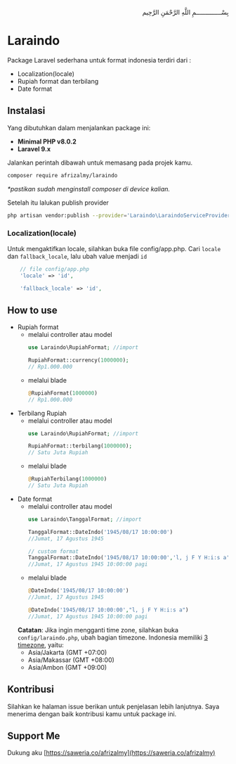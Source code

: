 <p align="right">
بِسْــــــــــــــمِ اللَّهِ الرَّحْمَنِ الرَّحِيم 
</p>

# Laraindo
Package Laravel sederhana untuk format indonesia terdiri dari :
- Localization(locale)
- Rupiah format dan terbilang
- Date format

## Instalasi
Yang dibutuhkan dalam menjalankan package ini:
<b>
- Minimal PHP v8.0.2
- Laravel 9.x 
</b>

Jalankan perintah dibawah untuk memasang pada projek kamu.
```bash
composer require afrizalmy/laraindo
```
_*pastikan sudah menginstall composer di device kalian._

Setelah itu lalukan publish provider  
```sh
php artisan vendor:publish --provider='Laraindo\LaraindoServiceProvider'
```
### Localization(locale)
Untuk mengaktifkan locale, silahkan buka file config/app.php.
Cari ```locale``` dan ```fallback_locale```, lalu ubah value menjadi ```id```
```php
    // file config/app.php
    'locale' => 'id',

    'fallback_locale' => 'id',
```

## How to use
- Rupiah format
    - melalui controller atau model
        ```php
        use Laraindo\RupiahFormat; //import

        RupiahFormat::currency(1000000);
        // Rp1.000.000
        ```
    - melalui blade
        ```php
        @RupiahFormat(1000000)
        // Rp1.000.000
        ```
- Terbilang Rupiah
    - melalui controller atau model
        ```php
        use Laraindo\RupiahFormat; //import

        RupiahFormat::terbilang(1000000);
        // Satu Juta Rupiah
        ```
    - melalui blade
        ```php
        @RupiahTerbilang(1000000)
        // Satu Juta Rupiah
        ```
- Date format
    - melalui controller atau model
        ```php
        use Laraindo\TanggalFormat; //import

        TanggalFormat::DateIndo('1945/08/17 10:00:00')
        //Jumat, 17 Agustus 1945

        // custom format
        TanggalFormat::DateIndo('1945/08/17 10:00:00','l, j F Y H:i:s a')
        //Jumat, 17 Agustus 1945 10:00:00 pagi
        ```
    - melalui blade 
        ```php
        @DateIndo('1945/08/17 10:00:00')
        //Jumat, 17 Agustus 1945

        @DateIndo('1945/08/17 10:00:00',"l, j F Y H:i:s a")
        //Jumat, 17 Agustus 1945 10:00:00 pagi
        ```
    **Catatan**:
    Jika ingin mengganti time zone, silahkan buka ```config/laraindo.php```, ubah bagian timezone. Indonesia memiliki [3 timezone](https://greenwichmeantime.com/time/indonesia/), yaitu:
    - Asia/Jakarta (GMT +07:00)
    - Asia/Makassar (GMT +08:00)
    - Asia/Ambon (GMT +09:00)

## Kontribusi
Silahkan ke halaman issue berikan untuk penjelasan lebih lanjutnya.
Saya menerima dengan baik kontribusi kamu untuk package ini.

## Support Me
Dukung aku [https://saweria.co/afrizalmy](https://saweria.co/afrizalmy)


